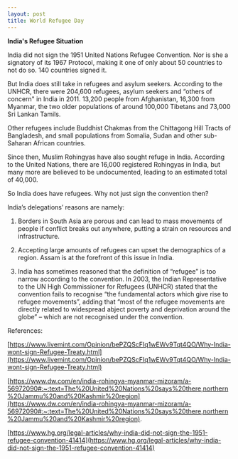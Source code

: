 ```yaml
---
layout: post
title: World Refugee Day 
---
```



**India's Refugee Situation**

India did not sign the 1951 United Nations Refugee Convention. Nor is she a signatory of its 1967 Protocol, making it one of only about 50 countries to not do so. 140 countries signed it.

  

But India does still take in refugees and asylum seekers. According to the UNHCR, there were 204,600 refugees, asylum seekers and “others of concern" in India in 2011. 13,200 people from Afghanistan, 16,300 from Myanmar, the two older populations of around 100,000 Tibetans and 73,000 Sri Lankan Tamils.

  

Other refugees include Buddhist Chakmas from the Chittagong Hill Tracts of Bangladesh, and small populations from Somalia, Sudan and other sub-Saharan African countries.

  

Since then, Muslim Rohingyas have also sought refuge in India. According to the United Nations, there are 16,000 registered Rohingyas in India, but many more are believed to be undocumented, leading to an estimated total of 40,000.

  

So India does have refugees. Why not just sign the convention then?

  

India’s delegations’ reasons are namely:

  

1.  Borders in South Asia are porous and can lead to mass movements of people if conflict breaks out anywhere, putting a strain on resources and infrastructure.
    
2.  Accepting large amounts of refugees can upset the demographics of a region. Assam is at the forefront of this issue in India.
    
3.  India has sometimes reasoned that the definition of “refugee” is too narrow according to the convention. In 2003, the Indian Representative to the UN High Commissioner for Refugees (UNHCR) stated that the convention fails to recognise “the fundamental actors which give rise to refugee movements”, adding that “most of the refugee movements are directly related to widespread abject poverty and deprivation around the globe” – which are not recognised under the convention.
    

  

References:

[https://www.livemint.com/Opinion/bePZQScFIq1wEWv9Tqt4QO/Why-India-wont-sign-Refugee-Treaty.html](https://www.livemint.com/Opinion/bePZQScFIq1wEWv9Tqt4QO/Why-India-wont-sign-Refugee-Treaty.html)

[https://www.dw.com/en/india-rohingya-myanmar-mizoram/a-56972090#:~:text=The%20United%20Nations%20says%20there,northern%20Jammu%20and%20Kashmir%20region](https://www.dw.com/en/india-rohingya-myanmar-mizoram/a-56972090#:~:text=The%20United%20Nations%20says%20there,northern%20Jammu%20and%20Kashmir%20region).

[https://www.hg.org/legal-articles/why-india-did-not-sign-the-1951-refugee-convention-41414](https://www.hg.org/legal-articles/why-india-did-not-sign-the-1951-refugee-convention-41414)
